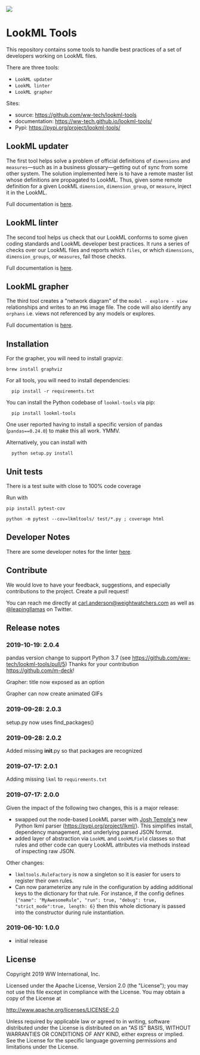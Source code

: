 ![](img/lookmltools.png)

# LookML Tools

This repository contains some tools to handle best practices of a set of developers working on LookML files.

There are three tools: 

 - `LookML updater`
 - `LookML linter`
 - `LookML grapher`

Sites:
 - source: https://github.com/ww-tech/lookml-tools
 - documentation: https://ww-tech.github.io/lookml-tools/
 - Pypi: https://pypi.org/project/lookml-tools/

## LookML updater
The first tool helps solve a problem of official definitions of `dimensions` and `measures`&mdash;such as in a business glossary&mdash;getting out of sync from some other system. The solution implemented here is to have a remote master list whose definitions are propagated to LookML. Thus, given some remote definition for a given LookML `dimension`, `dimension_group`, or `measure`, inject it in the LookML.

Full documentation is [here](README_UPDATER.md).


## LookML linter
The second tool helps us check that our LookML conforms to some given coding standards and LookML developer best practices. It runs a series of checks over our LookML files and reports which `files`, or which `dimensions`, `dimension_groups`, or `measures`, fail those checks.

Full documentation is [here](README_LINTER.md).

## LookML grapher
The third tool creates a "network diagram" of the `model - explore - view` relationships and writes to an `PNG` image file. The code will also identify any `orphans` i.e. views not referenced by any models or explores.

Full documentation is [here](README_GRAPHER.md).

## Installation

For the grapher, you will need to install grapviz:
```
brew install graphviz
```

For all tools, you will need to install dependencies:
```
  pip install -r requirements.txt
```

You can install the Python codebase of `lookml-tools` via pip:

```
  pip install lookml-tools
```

One user reported having to install a specific version of pandas (`pandas==0.24.0`) to make this all work. YMMV.

Alternatively, you can install with
```
  python setup.py install
```

## Unit tests
There is a test suite with close to 100% code coverage

Run with 

```
pip install pytest-cov

python -m pytest --cov=lkmltools/ test/*.py ; coverage html
```

## Developer Notes
There are some developer notes for the linter [here](README_DEVELOPER.md).

## Contribute
We would love to have your feedback, suggestions, and especially contributions to the project. Create a pull request!

You can reach me directly at carl.anderson@weightwatchers.com as well as [@leapingllamas](https://twitter.com/LeapingLlamas) on Twitter.

## Release notes

### 2019-10-19: 2.0.4

pandas version change to support Python 3.7 (see https://github.com/ww-tech/lookml-tools/pull/5)
Thanks for your contribution https://github.com/m-deck!

Grapher: title now exposed as an option

Grapher can now create animated GIFs

### 2019-09-28: 2.0.3

setup.py now uses find_packages()

### 2019-09-28: 2.0.2

Added missing __init__.py so that packages are recognized

### 2019-07-17: 2.0.1

Adding missing `lkml` to `requirements.txt`

### 2019-07-17: 2.0.0

Given the impact of the following two changes, this is a major release:

 - swapped out the node-based LookML parser with [Josh Temple's](https://github.com/joshtemple) new Python lkml parser (https://pypi.org/project/lkml/). This simplifies install, dependency management, and underlying parsed JSON format.
 - added layer of abstraction via `LookML` and `LookMLField` classes so that rules and other code can query LookML attributes via methods instead of inspecting raw JSON.

Other changes:

 - `lkmltools.RuleFactory` is now a singleton so it is easier for users to register their own rules.
 - Can now parameterize any rule in the configuration by adding additional keys to the dictionary for that rule.
  For instance, if the config defines `{"name": "MyAwesomeRule", "run": true, "debug": true, "strict_mode":true, length: 6}` then this whole dictionary is passed into the constructor during rule instantiation.

### 2019-06-10: 1.0.0
 - initial release

## License
Copyright 2019 WW International, Inc.

Licensed under the Apache License, Version 2.0 (the "License");
you may not use this file except in compliance with the License.
You may obtain a copy of the License at

   http://www.apache.org/licenses/LICENSE-2.0

Unless required by applicable law or agreed to in writing, software
distributed under the License is distributed on an "AS IS" BASIS,
WITHOUT WARRANTIES OR CONDITIONS OF ANY KIND, either express or implied.
See the License for the specific language governing permissions and
limitations under the License.
